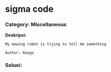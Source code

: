 # sigma code
### Category: Miscellaneous

**Deskripsi:**
```
My mewing robot is trying to tell me something

Author: Keego
```
### Solusi:

